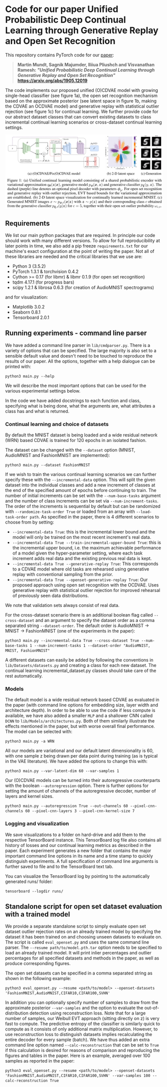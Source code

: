 # Code for our paper Unified Probabilistic Deep Continual Learning through Generative Replay and Open Set Recognition

This repository contains PyTorch code for our [paper](https://arxiv.org/abs/1905.12019
):

> **Martin Mundt, Sagnik Majumder, Iliiua Pliushch and Visvanathan Ramesh:
> *"Unified Probabilistic Deep Continual Learning through Generative Replay and Open Set Recognition"*
> https://arxiv.org/abs/1905.12019**

The code implements our proposed unified (O)CDVAE model with growing single-head classifier (see figure 1a), the open set recognition mechanism based on the approximate posterior (see latent space in figure 1b, making the CDVAE an OCDVAE model) and generative replay with statistical outlier rejection (see figure 1c) for continual learning. We further provide code for our abstract dataset classes that can convert existing datasets to class incremental continual learning scenarios or cross-dataset continual learning settings.

![](README_gfx/unified_model.png)

## Requirements

We list our main python packages that are required. In principle our code should work with many different versions. To allow for full reproducibility at later points in time, we also add a pip freeze `requirements.txt` for our machine's exact configuration at the point of writing the paper. Not all of these libraries are needed and the critical libraries that we use are:

* Python 3 (3.5.2)
* PyTorch 1.3.1 & torchvision 0.4.2 
* Cython >= 0.17 (for libmr) & libmr 0.1.9 (for open set recognition)
* tqdm 4.17.1 (for progress bars)
* scipy 1.2.1 & librosa 0.6.3 (for creation of AudioMNIST spectrograms)
	
and for visualization:

* Matplotlib 3.0.2
* Seaborn 0.8.1
* Tensorboard 2.0.1

## Running experiments - command line parser
We have added a command line parser in `lib/cmdparser.py`. There is a variety of options that can be specified. The large majority is also set to a sensible default value and doesn't need to be touched to reproduce the results of our paper. All the options, together with a help dialogue can be printed with:

	python3 main.py --help

We will describe the most important options that can be used for the various experimental settings below. 

In the code we have added docstrings to each function and class, specifying what is being done, what the arguments are, what attributes a class has and what is returned. 

### Continual learning and choice of datasets
By default the MNIST dataset is being loaded and a wide residual network (WRN) based CDVAE is trained for 120 epochs in an isolated fashion.

The dataset can be changed with the `--dataset` option (MNIST, AudioMNIST and FashionMNIST are implemented):

	python3 main.py --dataset FashionMNIST
	
If we wish to train the various continual learning scenarios we can further specify these with the `--incremental-data` option. This will split the given dataset into the individual classes and add a new increment of classes at the end of the specified amount of epochs before continuing to train. The number of initial increments can be set with the `--num-base-tasks` argument and the number of class increments can be set via `--num-increment-tasks`. The order of the increments is sequential by default but can be randomized with `--randomize-task-order True` or loaded from an array with `--load-task-order path`. 
As specified in the paper, there is 4 different scenarios to choose from by setting: 
	
* `--incremental-data True`: this is the incremental lower bound and the model will only be trained on the most recent increment's real data.
* `--incremental-data True --train-incremental-upper-bound True`: this is the incremental upper bound, i.e. the maximum achievable performance of a model given the hyper-parameter setting, where each task increment adds real data and the existing previous real data is kept.
* `--incremental-data True --generative-replay True`: This corresponds to a CDVAE model where old tasks are rehearsed using generative replay with conventional sampling from the prior. 
* `--incremental-data True --openset-generative-replay True`: Our proposed approach using open set recognition with the OCDVAE. Uses generative replay with statistical outlier rejection for improved rehearsal of previously seen data distributions. 

We note that validation sets always consist of real data. 

For the cross-dataset scenario there is an additional boolean flag called `--cross-dataset` and an argument to specify the dataset order as a comma separated string `--dataset-order`. The default order is AudioMNIST -> MNIST -> FashionMNIST (one of the experiments in the paper):

	python3 main.py --incremental-data True --cross-dataset True --num-base-tasks 1 --num-increment-tasks 1 --dataset-order "AudioMNIST, MNIST, FashionMNIST"
	
A different datasets can easily be added by following the conventions in `lib/Datasets/datasets.py` and creating a class for each new dataset. The continual learning incremental_dataset.py classes should take care of the rest automatically.

### Models
The default model is a wide residual network based CDVAE as evaluated in the paper (with command line options for embedding size, layer width and architecture depth). In order to be able to use the code if less compute is available, we have also added a smaller `MLP` and a shallower CNN called `DCNN` to `lib/Models/architectures.py`. Both of them similarly illustrate the effects mentioned in the paper, but with worse overall final performance. The model can be selected with:

	python3 main.py -a WRN

All our models are variational and our default latent dimensionality is 60, with one sample z being drawn per data point during training (as is typical in the VAE literature). We have added the options to change this with:

	python3 main.py --var-latent-dim 60 --var-samples 1
	
Our (O)CDVAE models can be turned into their autoregressive counterparts with the boolean `--autoregression` option. There is further options for setting the amount of channels of the autoregressive decoder, number of layers and kernel sizes. 

	python3 main.py --autoregression True --out-channels 60 --pixel-cnn-channels 60 --pixel-cnn-layers 3 --pixel-cnn-kernel-size 7
	
### Logging and visualization
We save visualizations to a folder on hard-drive and add them to the respective TensorBoard instance. This TensorBoard log file also contains all history of losses and our continual learning metrics as described in the paper. Each experiment generates a new folder that contains the major important command line options in its name and a time stamp to quickly distinguish experiments. A full specification of command line arguments is further saved to file and to the TensorBoard text tab.

You can visualize the TensorBoard log by pointing to the automatically generated runs/ folder:

	tensorboard --logdir runs/
	
## Standalone script for open set dataset evaluation with a trained model
We provide a separate standalone script to simply evaluate open set dataset outlier rejection rates on an already trained model by specifying the dataset it has been trained on and choosing unseen datasets to evaluate on. The script is called `eval_openset.py` and uses the same command line parser. The `--resume path/to/model.pth.tar` option needs to be specified to load an already trained model. It will print inlier percentages and outlier percentages for all specified datasets and methods in the paper, as well as produce corresponding figures.

The open set datasets can be specified in a comma separated string as shown in the following example:

	python3 eval_openset.py --resume <path/to/model> --openset-datasets 'FashionMNIST,AudioMNIST,CIFAR10,CIFAR100,SVHN'


In addition you can optionally specify number of samples to draw from the approximate posterior `--var-samples` and the option to evaluate the out-of-distribution detection using reconstruction loss. Note that for a large number of samples, our Weibull EVT approach (sitting directly on z) is very fast to compute. The predictive entropy of the classifier is similarly quick to compute as it consists of only additional matrix multiplication. However, to use reconstruction loss to distinguish datasets implies recalculating the entire decoder for every sample (batch). We have thus added an extra command line option named `--calc-reconstruction` that can be set to `True` if this calculation is desired for reasons of comparison and reproducing the figures and tables in the paper. Here is an example, averaged over 100 samples as reported in the paper:

	python3 eval_openset.py --resume <path/to/model> --openset-datasets 'FashionMNIST,AudioMNIST,CIFAR10,CIFAR100,SVHN' --var-samples 100 --calc-reconstruction True
	



